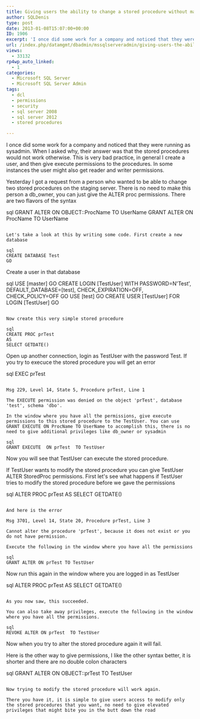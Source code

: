 ```yaml
---
title: Giving users the ability to change a stored procedure without making them db_owner
author: SQLDenis
type: post
date: 2013-01-08T15:07:00+00:00
ID: 1906
excerpt: 'I once did some work for a company and noticed that they were running as sysadmin. When I asked why, their answer was that the stored procedures would not work otherwise. This is very bad practice, in general I create a user, and then give execute permi&hellip;'
url: /index.php/datamgmt/dbadmin/mssqlserveradmin/giving-users-the-ability-to/
views:
  - 33132
rp4wp_auto_linked:
  - 1
categories:
  - Microsoft SQL Server
  - Microsoft SQL Server Admin
tags:
  - dcl
  - permissions
  - security
  - sql server 2008
  - sql server 2012
  - stored procedures

---
```

I once did some work for a company and noticed that they were running as sysadmin. When I asked why, their answer was that the stored procedures would not work otherwise. This is very bad practice, in general I create a user, and then give execute permissions to the procedures. In some instances the user might also get reader and writer permissions.

Yesterday I got a request from a person who wanted to be able to change two stored procedures on the staging server. There is no need to make this person a db_owner, you can just give the ALTER proc permissions. There are two flavors of the syntax

sql
GRANT ALTER  ON OBJECT::ProcName TO UserName
GRANT ALTER  ON  ProcName TO UserName
```

Let's take a look at this by writing some code. First create a new database

sql
CREATE DATABASE Test
GO
```

Create a user in that database

sql
USE [master]
GO
CREATE LOGIN [TestUser] WITH PASSWORD=N'Test', DEFAULT_DATABASE=[test], CHECK_EXPIRATION=OFF, CHECK_POLICY=OFF
GO
USE [test]
GO
CREATE USER [TestUser] FOR LOGIN [TestUser]
GO
```

Now create this very simple stored procedure

sql
CREATE PROC prTest
AS
SELECT GETDATE()
```

Open up another connection, login as TestUser with the password Test. If you try to execuce the stored procedure you will get an error

sql
EXEC prTest
```

Msg 229, Level 14, State 5, Procedure prTest, Line 1
  
The EXECUTE permission was denied on the object 'prTest', database 'test', schema 'dbo'.

In the window where you have all the permissions, give execute permissions to this stored procedure to the TestUser. You can use GRANT EXECUTE ON ProcName TO UserName to accomplish this, there is no need to give additional privileges like db_owner or sysadmin

sql
GRANT EXECUTE  ON prTest  TO TestUser
```

Now you will see that TestUser can execute the stored procedure.

If TestUser wants to modify the stored procedure you can give TestUser ALTER StoredProc permissions. First let's see what happens if TestUser tries to modify the stored procedure before we gave the permissions

sql
ALTER PROC prTest
AS
SELECT GETDATE()
```

And here is the error

Msg 3701, Level 14, State 20, Procedure prTest, Line 3
  
Cannot alter the procedure 'prTest', because it does not exist or you do not have permission.

Execute the following in the window where you have all the permissions

sql
GRANT ALTER ON prTest TO TestUser
```

Now run this again in the window where you are logged in as TestUser

sql
ALTER PROC prTest
AS
SELECT GETDATE()
```

As you now saw, this succeeded.

You can also take away privileges, execute the following in the window where you have all the permissions.

sql
REVOKE ALTER ON prTest  TO TestUser
```

Now when you try to alter the stored procedure again it will fail. 

Here is the other way to give permissions, I like the other syntax better, it is shorter and there are no double colon characters

sql
GRANT ALTER  ON OBJECT::prTest TO TestUser
```

Now trying to modify the stored procedure will work again.

There you have it, it is simple to give users access to modify only the stored procedures that you want, no need to give elevated privileges that might bite you in the butt down the road